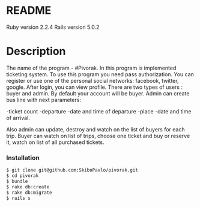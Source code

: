# README #

Ruby version 2.2.4
Rails version 5.0.2

# Description

The name of the program - #Pivorak.
In this program is implemented ticketing system. To use this program you need pass authorization. You can register or use one of the personal social networks: facebook, twitter, google.
After login, you can view  profile. There are two types of users : buyer and admin.
By default your account will be buyer. Admin can create bus line with next parameters:

-ticket count
-departure
-date and time of departure
-place
-date and time of arrival.

Also admin can update, destroy and watch on the list of buyers for each trip. Buyer can watch on list of trips, choose one ticket and buy or reserve it,  watch on list of all purchased tickets.

### Installation

```sh
$ git clone git@github.com:SkiboPavlo/pivorak.git
$ cd pivorak
$ bundle
$ rake db:create
$ rake db:migrate
$ rails s
```
